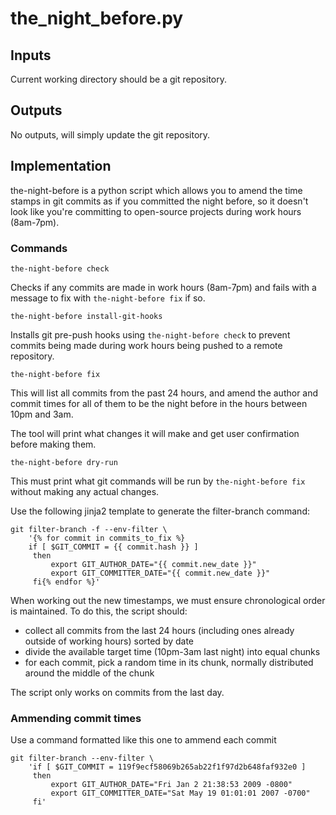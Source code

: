 # the_night_before.py

## Inputs

Current working directory should be a git repository.

## Outputs

No outputs, will simply update the git repository.

## Implementation

the-night-before is a python script which allows you to amend the time stamps in git commits as if you committed the night before, so it doesn't look like you're committing to open-source projects during work hours (8am-7pm).

### Commands

```
the-night-before check
```

Checks if any commits are made in work hours (8am-7pm) and fails with a message to fix with `the-night-before fix` if so.

```
the-night-before install-git-hooks
```

Installs git pre-push hooks using `the-night-before check` to prevent commits being made during work hours being pushed to a remote repository.

```
the-night-before fix
```

This will list all commits from the past 24 hours, and amend the author and commit times for all of them to be the night before in the hours between 10pm and 3am.

The tool will print what changes it will make and get user confirmation before making them.

```
the-night-before dry-run
```

This must print what git commands will be run by `the-night-before fix` without making any actual changes.

Use the following jinja2 template to generate the filter-branch command:

```jinja2
git filter-branch -f --env-filter \
    '{% for commit in commits_to_fix %}
    if [ $GIT_COMMIT = {{ commit.hash }} ]
     then
         export GIT_AUTHOR_DATE="{{ commit.new_date }}"
         export GIT_COMMITTER_DATE="{{ commit.new_date }}"
     fi{% endfor %}'
```

When working out the new timestamps, we must ensure chronological order is maintained. To do this, the script should:

- collect all commits from the last 24 hours (including ones already outside of working hours) sorted by date
- divide the available target time (10pm-3am last night) into equal chunks
- for each commit, pick a random time in its chunk, normally distributed around the middle of the chunk

The script only works on commits from the last day.

### Ammending commit times

Use a command formatted like this one to ammend each commit

```
git filter-branch --env-filter \
    'if [ $GIT_COMMIT = 119f9ecf58069b265ab22f1f97d2b648faf932e0 ]
     then
         export GIT_AUTHOR_DATE="Fri Jan 2 21:38:53 2009 -0800"
         export GIT_COMMITTER_DATE="Sat May 19 01:01:01 2007 -0700"
     fi'
```
